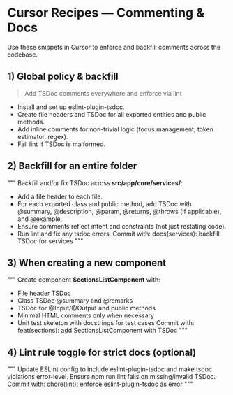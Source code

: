 # Cursor Recipes — Commenting & Docs

Use these snippets in Cursor to enforce and backfill comments across the codebase.

## 1) Global policy & backfill
> Add TSDoc comments everywhere and enforce via lint

- Install and set up eslint-plugin-tsdoc.
- Create file headers and TSDoc for all exported entities and public methods.
- Add inline comments for non-trivial logic (focus management, token estimator, regex).
- Fail lint if TSDoc is malformed.

## 2) Backfill for an entire folder
"""
Backfill and/or fix TSDoc across **src/app/core/services/**:
- Add a file header to each file.
- For each exported class and public method, add TSDoc with @summary, @description, @param, @returns, @throws (if applicable), and @example.
- Ensure comments reflect intent and constraints (not just restating code).
- Run lint and fix any tsdoc errors.
Commit with: docs(services): backfill TSDoc for services
"""

## 3) When creating a new component
"""
Create component **SectionsListComponent** with:
- File header TSDoc
- Class TSDoc @summary and @remarks
- TSDoc for @Input/@Output and public methods
- Minimal HTML comments only when necessary
- Unit test skeleton with docstrings for test cases
Commit with: feat(sections): add SectionsListComponent with TSDoc
"""

## 4) Lint rule toggle for strict docs (optional)
"""
Update ESLint config to include eslint-plugin-tsdoc and make tsdoc violations error-level. Ensure npm run lint fails on missing/invalid TSDoc.
Commit with: chore(lint): enforce eslint-plugin-tsdoc as error
"""
